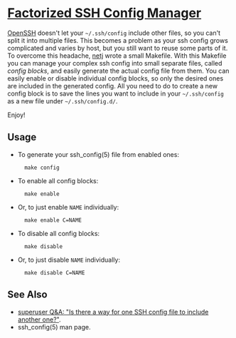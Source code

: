 # [Factorized SSH Config Manager](http://github.com/netj/dotfiles/tree/master/.ssh)

[OpenSSH][] doesn't let your `~/.ssh/config` include other files, so you can't split it into multiple files.
This becomes a problem as your ssh config grows complicated and varies by host, but you still want to reuse some parts of it.
To overcome this headache, [netj][] wrote a small Makefile.
With this Makefile you can manage your complex ssh config into small separate files, called *config blocks*, and easily generate the actual config file from them.
You can easily enable or disable individual config blocks, so only the desired ones are included in the generated config.
All you need to do to create a new config block is to save the lines you want to include in your `~/.ssh/config` as a new file under `~/.ssh/config.d/`.

Enjoy!


## Usage

* To generate your ssh_config(5) file from enabled ones:

        make config

* To enable all config blocks:

        make enable

* Or, to just enable `NAME` individually:

        make enable C=NAME

* To disable all config blocks:

        make disable

* Or, to just disable `NAME` individually:

        make disable C=NAME


## See Also
* [superuser Q&A: "Is there a way for one SSH config file to include another one?"](http://superuser.com/questions/247564/is-there-a-way-for-one-ssh-config-file-to-include-another-one).
* ssh_config(5) man page.


[netj]: http://github.com/netj
[openssh]: http://openssh.org

